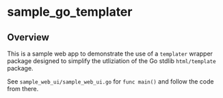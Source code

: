 # sample_go_templater

## Overview

This is a sample web app to demonstrate the use of a `templater` wrapper package designed to simplify the utliziation of the Go stdlib `html/template` package.

See `sample_web_ui/sample_web_ui.go` for `func main()` and follow the code from there.
